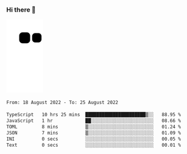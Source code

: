 ### Hi there 👋
![Alt text](https://raw.githubusercontent.com/romain22222/romain22222/output/github-contribution-grid-snake.svg)

<!--START_SECTION:waka-->

```text
From: 18 August 2022 - To: 25 August 2022

TypeScript   10 hrs 25 mins  ██████████████████████▒░░   88.95 %
JavaScript   1 hr            ██░░░░░░░░░░░░░░░░░░░░░░░   08.66 %
TOML         8 mins          ▒░░░░░░░░░░░░░░░░░░░░░░░░   01.24 %
JSON         7 mins          ▒░░░░░░░░░░░░░░░░░░░░░░░░   01.09 %
INI          0 secs          ░░░░░░░░░░░░░░░░░░░░░░░░░   00.05 %
Text         0 secs          ░░░░░░░░░░░░░░░░░░░░░░░░░   00.01 %
```

<!--END_SECTION:waka-->
<!--
**romain22222/romain22222** is a ✨ _special_ ✨ repository because its `README.md` (this file) appears on your GitHub profile.

Here are some ideas to get you started:

- 🔭 I’m currently working on ...
- 🌱 I’m currently learning ...
- 👯 I’m looking to collaborate on ...
- 🤔 I’m looking for help with ...
- 💬 Ask me about ...
- 📫 How to reach me: ...
- 😄 Pronouns: ...
- ⚡ Fun fact: ...
-->
